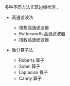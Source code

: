 多种不同方法实现边缘检测：
* 高通滤波法
    * 理想高通滤波器
    * Butterworth 高通滤波器
    * 指数高通滤波器

* 微分算子法
    * Roberts 算子
    * Sobel 算子
    * Laplacian 算子
    * Canny 算子
